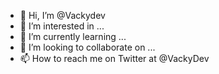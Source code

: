 - 👋 Hi, I’m @Vackydev
- 👀 I’m interested in ...
- 🌱 I’m currently learning ...
- 💞️ I’m looking to collaborate on ...
- 📫 How to reach me on Twitter at @VackyDev

<!---
Vackydev/Vackydev is a ✨ special ✨ repository because its `README.md` (this file) appears on your GitHub profile.
You can click the Preview link to take a look at your changes.
--->
